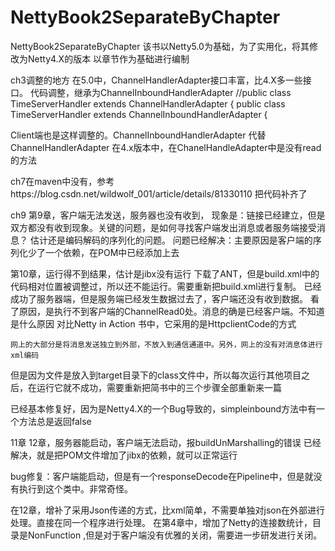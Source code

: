 # NettyBook2SeparateByChapter
NettyBook2SeparateByChapter
该书以Netty5.0为基础，为了实用化，将其修改为Netty4.X的版本
以章节作为基础进行编制

ch3调整的地方
在5.0中，ChannelHandlerAdapter接口丰富，比4.X多一些接口。
代码调整，继承为ChannelInboundHandlerAdapter
//public class TimeServerHandler extends ChannelHandlerAdapter {
public class TimeServerHandler extends ChannelInboundHandlerAdapter {

Client端也是这样调整的。ChannelInboundHandlerAdapter 代替ChannelHandlerAdapter
在4.x版本中，在ChanelHandleAdapter中是没有read的方法

ch7在maven中没有，参考https://blog.csdn.net/wildwolf_001/article/details/81330110
把代码补齐了

ch9 第9章，客户端无法发送，服务器也没有收到，
现象是：链接已经建立，但是双方都没有收到现象。关键的问题，是如何寻找客户端发出消息或者服务端接受消息？
        估计还是编码解码的序列化的问题。
   问题已经解决：主要原因是客户端的序列化少了一个依赖，在POM中已经添加上去
    

第10章，运行得不到结果，估计是jibx没有运行
    下载了ANT，但是build.xml中的代码相对位置被调整过，所以还不能运行。需要重新把build.xml进行复制。
    已经成功了服务器端，但是服务端已经发生数据过去了，客户端还没有收到数据。
    看了原因，是执行不到客户端的ChannelRead0处。消息的确是已经客户端。不知道是什么原因
    对比Netty in Action 书中，它采用的是HttpclientCode的方式
    
    网上的大部分是将消息发送独立到外部，不放入到通信通道中。另外，网上的没有对消息体进行xml编码
    
但是因为文件是放入到target目录下的class文件中，所以每次运行其他项目之后，在运行它就不成功，需要重新把简书中的三个步骤全部重新来一篇

已经基本修复好，因为是Netty4.X的一个Bug导致的，simpleinbound方法中有一个方法总是返回false

11章
12章，服务器能启动，客户端无法启动，报buildUnMarshalling的错误
已经解决，就是把POM文件增加了jibx的依赖，就可以正常运行
  
  bug修复：客户端能启动，但是有一个responseDecode在Pipeline中，但是就没有执行到这个类中。非常奇怪。
 
 在12章，增补了采用Json传递的方式，比xml简单，不需要单独对json在外部进行处理。直接在同一个程序进行处理。
 在第4章中，增加了Netty的连接数统计，目录是NonFunction ,但是对于客户端没有优雅的关闭，需要进一步研发进行关闭。
 
